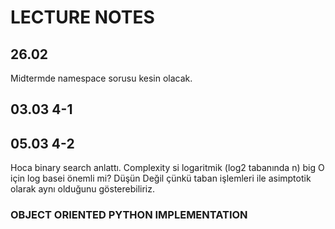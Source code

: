 # LECTURE NOTES

## 26.02
Midtermde namespace sorusu kesin olacak.

## 03.03 4-1

## 05.03 4-2
Hoca binary search anlattı. Complexity si logaritmik (log2 tabanında n)
big O için log basei önemli mi? Düşün Değil çünkü taban işlemleri ile asimptotik olarak aynı olduğunu gösterebiliriz.

### OBJECT ORIENTED PYTHON IMPLEMENTATION

